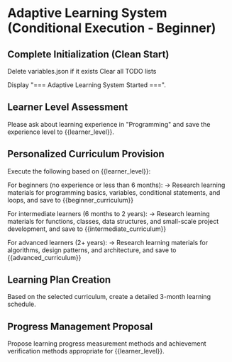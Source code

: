 # Adaptive Learning System (Conditional Execution - Beginner)

## Complete Initialization (Clean Start)

Delete variables.json if it exists
Clear all TODO lists

Display "=== Adaptive Learning System Started ===".

## Learner Level Assessment
Please ask about learning experience in "Programming" and save the experience level to {{learner_level}}.

## Personalized Curriculum Provision
Execute the following based on {{learner_level}}:

For beginners (no experience or less than 6 months):
→ Research learning materials for programming basics, variables, conditional statements, and loops, and save to {{beginner_curriculum}}

For intermediate learners (6 months to 2 years):
→ Research learning materials for functions, classes, data structures, and small-scale project development, and save to {{intermediate_curriculum}}

For advanced learners (2+ years):
→ Research learning materials for algorithms, design patterns, and architecture, and save to {{advanced_curriculum}}

## Learning Plan Creation
Based on the selected curriculum, create a detailed 3-month learning schedule.

## Progress Management Proposal
Propose learning progress measurement methods and achievement verification methods appropriate for {{learner_level}}.

